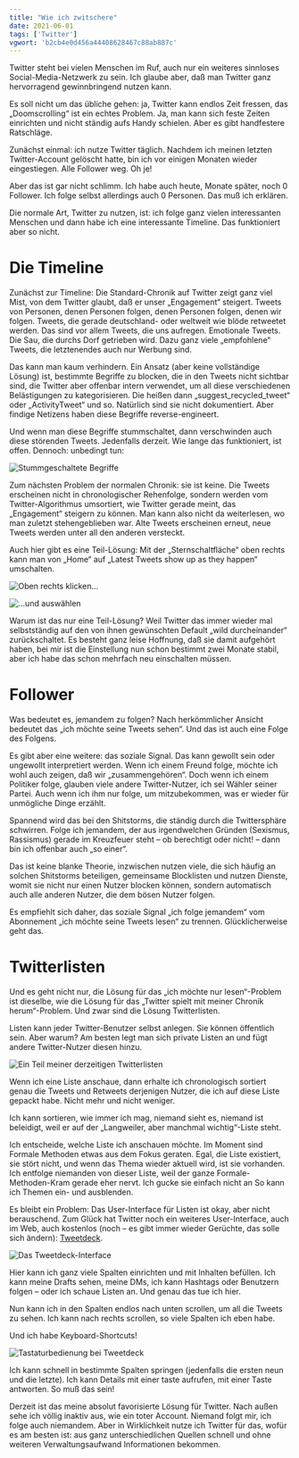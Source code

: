 ```yaml
---
title: "Wie ich zwitschere"
date: 2021-06-01
tags: ['Twitter']
vgwort: 'b2cb4e0d456a44408628467c88ab887c'
---
```

Twitter steht bei vielen Menschen im Ruf, auch nur ein weiteres sinnloses Social-Media-Netzwerk zu sein. Ich glaube aber, daß man Twitter ganz hervorragend gewinnbringend nutzen kann.

Es soll nicht um das übliche gehen: ja, Twitter kann endlos Zeit fressen, das „Doomscrolling“ ist ein echtes Problem. Ja, man kann sich feste Zeiten einrichten und nicht ständig aufs Handy schielen. Aber es gibt handfestere Ratschläge.

Zunächst einmal: ich nutze Twitter täglich. Nachdem ich meinen letzten Twitter-Account gelöscht hatte, bin ich vor einigen Monaten wieder eingestiegen. Alle Follower weg. Oh je!

Aber das ist gar nicht schlimm. Ich habe auch heute, Monate später, noch 0 Follower. Ich folge selbst allerdings auch 0 Personen. Das muß ich erklären.

Die normale Art, Twitter zu nutzen, ist: ich folge ganz vielen interessanten Menschen und dann habe ich eine interessante Timeline. Das funktioniert aber so nicht.

# Die Timeline

Zunächst zur Timeline: Die Standard-Chronik auf Twitter zeigt ganz viel Mist, von dem Twitter glaubt, daß er unser „Engagement“ steigert. Tweets von Personen, denen Personen folgen, denen Personen folgen, denen wir folgen. Tweets, die gerade deutschland- oder weltweit wie blöde retweetet werden. Das sind vor allem Tweets, die uns aufregen. Emotionale Tweets. Die Sau, die durchs Dorf getrieben wird. Dazu ganz viele „empfohlene“ Tweets, die letztenendes auch nur Werbung sind.

Das kann man kaum verhindern. Ein Ansatz (aber keine vollständige Lösung) ist, bestimmte Begriffe zu blocken, die in den Tweets nicht sichtbar sind, die Twitter aber offenbar intern verwendet, um all diese verschiedenen Belästigungen zu kategorisieren. Die heißen dann „suggest_recycled_tweet“ oder „ActivityTweet“ und so. Natürlich sind sie nicht dokumentiert. Aber findige Netizens haben diese Begriffe reverse-engineert.

Und wenn man diese Begriffe stummschaltet, dann verschwinden auch diese störenden Tweets. Jedenfalls derzeit. Wie lange das funktioniert, ist offen. Dennoch: unbedingt tun:

![Stummgeschaltete Begriffe](twitter_mute-1200x1423.png)

Zum nächsten Problem der normalen Chronik: sie ist keine. Die Tweets erscheinen nicht in chronologischer Rehenfolge, sondern werden vom Twitter-Algorithmus umsortiert, wie Twitter gerade meint, das „Engagement“ steigern zu können. Man kann also nicht da weiterlesen, wo man zuletzt stehengeblieben war. Alte Tweets erscheinen erneut, neue Tweets werden unter all den anderen versteckt.

Auch hier gibt es eine Teil-Lösung: Mit der „Sternschaltfläche“ oben rechts kann man von „Home“ auf „Latest Tweets show up as they happen“ umschalten.

![Oben rechts klicken…](twitter_algo1.png)

![…und auswählen](twitter_algo2.png)

Warum ist das nur eine Teil-Lösung? Weil Twitter das immer wieder mal selbstständig auf den von ihnen gewünschten Default „wild durcheinander“ zurückschaltet. Es besteht ganz leise Hoffnung, daß sie damit aufgehört haben, bei mir ist die Einstellung nun schon bestimmt zwei Monate stabil, aber ich habe das schon mehrfach neu einschalten müssen.

# Follower

Was bedeutet es, jemandem zu folgen? Nach herkömmlicher Ansicht bedeutet das „ich möchte seine Tweets sehen“. Und das ist auch eine Folge des Folgens.

Es gibt aber eine weitere: das soziale Signal. Das kann gewollt sein oder ungewollt interpretiert werden. Wenn ich einem Freund folge, möchte ich wohl auch zeigen, daß wir „zusammengehören“. Doch wenn ich einem Politiker folge, glauben viele andere Twitter-Nutzer, ich sei Wähler seiner Partei. Auch wenn ich ihm nur folge, um mitzubekommen, was er wieder für unmögliche Dinge erzählt.

Spannend wird das bei den Shitstorms, die ständig durch die Twittersphäre schwirren. Folge ich jemandem, der aus irgendwelchen Gründen (Sexismus, Rassismus) gerade im Kreuzfeuer steht – ob berechtigt oder nicht! – dann bin ich offenbar auch „so einer“.

Das ist keine blanke Theorie, inzwischen nutzen viele, die sich häufig an solchen Shitstorms beteiligen, gemeinsame Blocklisten und nutzen Dienste, womit sie nicht nur einen Nutzer blocken können, sondern automatisch auch alle anderen Nutzer, die dem bösen Nutzer folgen.

Es empfiehlt sich daher, das soziale Signal „ich folge jemandem“ vom Abonnement „ich möchte seine Tweets lesen“ zu trennen. Glücklicherweise geht das.

# Twitterlisten

Und es geht nicht nur, die Lösung für das „ich möchte nur lesen“-Problem ist dieselbe, wie die Lösung für das „Twitter spielt mit meiner Chronik herum“-Problem. Und zwar sind die Lösung Twitterlisten.

Listen kann jeder Twitter-Benutzer selbst anlegen. Sie können öffentlich sein. Aber warum? Am besten legt man sich private Listen an und fügt andere Twitter-Nutzer diesen hinzu.

![Ein Teil meiner derzeitigen Twitterlisten](twitter_listen.png)

Wenn ich eine Liste anschaue, dann erhalte ich chronologisch sortiert genau die Tweets und Retweets derjenigen Nutzer, die ich auf diese Liste gepackt habe. Nicht mehr und nicht weniger.

Ich kann sortieren, wie immer ich mag, niemand sieht es, niemand ist beleidigt, weil er auf der „Langweiler, aber manchmal wichtig“-Liste steht.

Ich entscheide, welche Liste ich anschauen möchte. Im Moment sind Formale Methoden etwas aus dem Fokus geraten. Egal, die Liste existiert, sie stört nicht, und wenn das Thema wieder aktuell wird, ist sie vorhanden. Ich entfolge niemanden von dieser Liste, weil der ganze Formale-Methoden-Kram gerade eher nervt. Ich gucke sie einfach nicht an So kann ich Themen ein- und ausblenden.

Es bleibt ein Problem: Das User-Interface für Listen ist okay, aber nicht berauschend. Zum Glück hat Twitter noch ein weiteres User-Interface, auch im Web, auch kostenlos (noch – es gibt immer wieder Gerüchte, das solle sich ändern): [Tweetdeck](https://tweetdeck.twitter.com/).

![Das Tweetdeck-Interface](twitter_tweetdeck.png)

Hier kann ich ganz viele Spalten einrichten und mit Inhalten befüllen. Ich kann meine Drafts sehen, meine DMs, ich kann Hashtags oder Benutzern folgen – oder ich schaue Listen an. Und genau das tue ich hier.

Nun kann ich in den Spalten endlos nach unten scrollen, um all die Tweets zu sehen. Ich kann nach rechts scrollen, so viele Spalten ich eben habe.

Und ich habe Keyboard-Shortcuts!

![Tastaturbedienung bei Tweetdeck](twitter_tweetdeck_shortcuts.png)

Ich kann schnell in bestimmte Spalten springen (jedenfalls die ersten neun und die letzte). Ich kann Details mit einer taste aufrufen, mit einer Taste antworten. So muß das sein!

Derzeit ist das meine absolut favorisierte Lösung für Twitter. Nach außen sehe ich völlig inaktiv aus, wie ein toter Account. Niemand folgt mir, ich folge auch niemandem. Aber in Wirklichkeit nutze ich Twitter für das, wofür es am besten ist: aus ganz unterschiedlichen Quellen schnell und ohne weiteren Verwaltungsaufwand Informationen bekommen.
